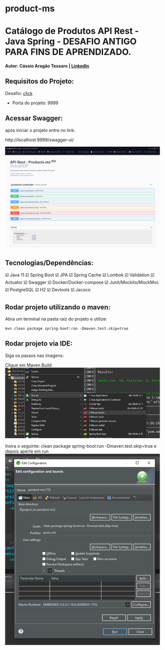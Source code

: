 # product-ms

# Catálogo de Produtos API Rest - Java Spring - DESAFIO ANTIGO PARA FINS DE APRENDIZADO.

#### Autor: Cássio Aragão Tessaro | [LinkedIn](https://www.linkedin.com/in/ctessaro/)

## Requisitos do Projeto:

Desafio: [click](/desafio/desafio.md)

- Porta do projeto: 9999

## Acessar Swagger:

após iniciar o projeto entre no link:

http://localhost:9999/swagger-ui/

![Swagger-img](/desafio/assets/Swagger.png)

## Tecnologias/Dependências:

:ballot_box_with_check: Java 11
:ballot_box_with_check: Spring Boot
:ballot_box_with_check: JPA
:ballot_box_with_check: Spring Cache
:ballot_box_with_check: Lombok
:ballot_box_with_check: Validation
:ballot_box_with_check: Actuator
:ballot_box_with_check: Swagger
:ballot_box_with_check: Docker/Docker-compose
:ballot_box_with_check: Junit/Mockito/MockMvc
:ballot_box_with_check: PostgreSQL
:ballot_box_with_check: H2
:ballot_box_with_check: Devtools
:ballot_box_with_check: Jacoco

## Rodar projeto utilizando o maven:

Abra um terminal na pasta raiz do projeto e utilize:

```shell
mvn clean package spring-boot:run -Dmaven.test.skip=true
```

## Rodar projeto via IDE:

Siga os passos nas imagens:

Clique em Maven Build
![clean-install](/desafio/assets/clean-install.png)

Insira o seguinte: clean package spring-boot:run -Dmaven.test.skip=true e depois aperte em run
![clean-install](/desafio/assets/clean-install-2.png)
